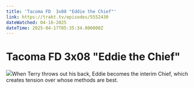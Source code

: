 ```yaml
---
title: 'Tacoma FD  3x08 "Eddie the Chief"' 
link: https://trakt.tv/episodes/5552430
dateWatched: 04-16-2025
dateTime: 2025-04-17T05:35:34.000000Z
---
```

# Tacoma FD  3x08 "Eddie the Chief"

![](https://walter-r2.trakt.tv/images/episodes/005/552/430/screenshots/thumb/2e150ef02e.jpg)When Terry throws out his back, Eddie becomes the interim Chief, which creates tension over whose methods are best.